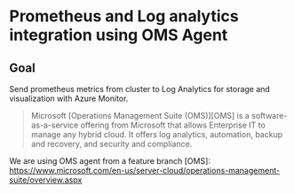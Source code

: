 # Prometheus and Log analytics integration using OMS Agent

## Goal

Send prometheus metrics from cluster to Log Analytics for storage and visualization with Azure Monitor.

> Microsoft [Operations Management Suite (OMS)][OMS] is a software-as-a-service offering from Microsoft that allows Enterprise IT to manage any hybrid cloud. It offers log analytics, automation, backup and recovery, and security and compliance.

We are using OMS agent from a feature branch
[OMS]: https://www.microsoft.com/en-us/server-cloud/operations-management-suite/overview.aspx
